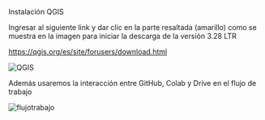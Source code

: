 Instalación QGIS

Ingresar al siguiente link y dar clic en la parte resaltada (amarillo) como se muestra en la imagen para iniciar la descarga de la versión 3.28 LTR

https://qgis.org/es/site/forusers/download.html

![QGIS](https://github.com/LuisaFdaGomez/INTRODUCCION-A-LA-GESTION-DE-DATOS-GEOCIENTIFICOS/assets/66097296/02cd3b43-0b30-4e4f-9213-1656e8a9bca7)

Además usaremos la interacción entre GitHub, Colab y Drive en el flujo de trabajo

![flujotrabajo](https://github.com/LuisaFdaGomez/INTRODUCCION-A-LA-GESTION-DE-DATOS-GEOCIENTIFICOS/assets/66097296/b6fe15ae-f54d-4e84-8ef6-63c44038d645)


